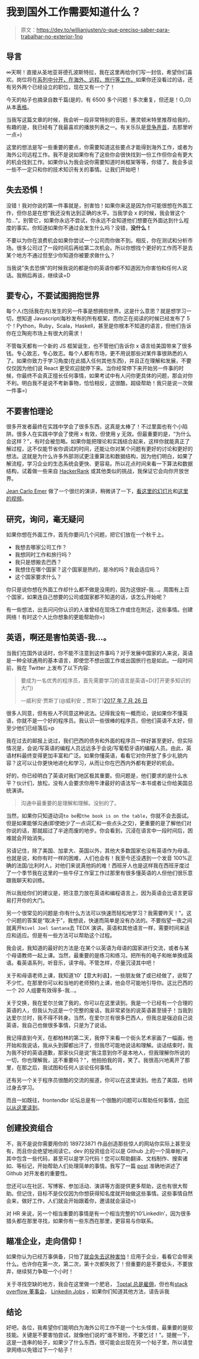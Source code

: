 # 我到国外工作需要知道什么？

> 原文：<https://dev.to/willianjusten/o-que-preciso-saber-para-trabalhar-no-exterior-1no>

## 导言

∞天啊！直接从圣地亚哥德孔波斯特拉，我在这里再给你们写一封信，希望你们喜欢。岗位将在[系列中分开，在海外、远程、旅行等工作。](https://willianjusten.com.br/series/#trabalhar-no-exterior-remoto-viagens-etc)如果你还没看过的话，还有另外两个已经设立的职位，现在又有一个了！

今天的帖子也摘录自数千篇(是的，有 6500 多个问题！多次重复，但还是！O_O)从本[表格](https://willianjusten.typeform.com/to/MtDdfi)。

当我写这篇文章的时候，我会听一段非常特别的音乐，惠灵顿米特里推荐给我的，有趣的是，我已经有了我最喜欢的播放列表之一。有关乐队是[竞争声音](https://open.spotify.com/artist/356c8AN5YWKvz86B4Sb1yf)，去那里听一点=)

这里的想法是写一些重要的要点，你需要知道这些要点才能得到海外工作，或者为海外公司远程工作。我不是说如果你有了这些你会很快找到一份工作但你会有更大的机会找到工作。如果你认为我会说你需要知道时尚框架等等，你错了。我会多谈一些不一定只和你的技术知识有关的事情。让我们开始吧！

## 失去恐惧！

没错！我对你说的第一件事就是，别害怕！如果你来这是因为你可能很想在外面工作，但你总是在想“我还没有达到正确的水平。当我学会 x 的时候，我会冒这个险..."。别管它，如果你永远不尝试，你永远不会知道他们想要在外面达到什么程度的事实。你知道如果你不通过会发生什么吗？没错，**没什么！**

不要以为你在浪费机会如果你尝试一个公司而你做不到。相反，你在测试和分析市场。很多公司过了一段时间后再给第二次机会。所以你想找个更好的工作而不是去某个地方不通过但至少你知道你被要求做什么？

当我说"失去恐惧"的时候我说的都是你的英语你都不知道因为你害怕和任何人说话。我稍后再谈，继续读=D

## 要专心，不要试图拥抱世界

每个人(包括我在内)发生的另一件事是想拥抱世界。这是什么意思？就是想学习一切，想知道 Javascript(每秒发布的所有框架，而你正在阅读的时候已经发布了 5 个！Python，Ruby，Scala，Haskell，甚至是你根本不知道的语言，但他们告诉你在立陶宛市场上有很大的需求！

不管每天都有一个新的 JS 框架诞生，也不管他们告诉你 x 语言给美国带来了很多钱。专心致志，专心致志。每个人都有市场，更不用说那些对某件事很熟悉的人了。如果你致力于学习角度(在此插入任何其他东西)，并且正在理解和发展，不要仅仅因为他们说 React 更受欢迎就停下来。当你经常停下来开始另一件事的时候，你最终不会真正擅长任何事情，如果考试中有人问你更具体的问题，那会对你不利。明白我不是说不考新事物，恰恰相反，这很酷，超级帮助！我只是说一次做一件事=)

## 不要害怕理论

很多开发者最终在实践中学会了很多东西，这真是太棒了！不过里面也有个小陷阱。很多人在实践中学会了使用 x 有效，但使用 y 无效。但最重要的是，“为什么会这样？”，有时会被忽略。如果你能把理论和实践结合起来，这样你就能真正了解过程，这不仅能节省你调试的时间，还能让你对某个问题有更好的讨论和更好的想法。这就是为什么许多外部测试更注重算法和数据结构，因为他们明白，如果了解流程，学习企业的生态系统会更快、更容易。所以花点时间来看一下算法和数据结构，试着做一些来自 [HackerRank](https://www.hackerrank.com/) 或其他类似的挑战，我保证它会向你开放世界。

[Jean Carlo Emer](https://twitter.com/jcemer) 做了一个很烂的演讲，稍微讲了一下，[看这里的幻灯片](https://www.slideshare.net/jeancarloemer/what-i-learned-interviewing-for-frontend-developer-roles)和[这里的视频](https://www.youtube.com/watch?v=nfk3G3VB0OY)。

## 研究，询问，毫无疑问

如果你想在外面工作，首先你要问几个问题，把它们放在一个秋千上。

*   我想去哪家公司工作？
*   我想同时工作和旅行吗？
*   我只是想搬去巴西？
*   我想住在哪个国家？这个国家是热的，是冷的吗？我会适应吗？
*   这个国家要求什么？

你只是说你想在外面工作却什么都不做是没用的，因为这很好-我...。周围有上百个国家，如果连自己想要的公司或国家都不知道的话，该怎么开始呢？

有一些想法，出去问问你认识的人谁曾经在现场工作或住在附近，这些事情。创建网络！有时这个人比你想象的更能帮助你=)

## 英语，啊还是害怕英语-我...。

当我们在国外谈话时，你不能不注意到这件事吗？对于发展中国家的人来说，英语是一种全球通用的基本语言，即使您不想出国工作或出国旅行也是如此。一段时间前，我在 Twitter 上发布了以下内容:

> 要成为一名优秀的程序员，首先需要学习的语言是英语=D(打开更多知识的大门)
> 
> —威利安·贾斯丁(@威利安 _ 贾斯丁)[2017 年 7 月 26 日](https://twitter.com/Willian_justen/status/890236982168866816?ref_src=twsrc%5Etfw)

很多人同意，但有些人不同意这种说法。记得我没有一概而论，说如果你不懂英语，你就不是一个好的程序员。我认识一些很棒的程序员，但他们英语不太好，但至少他们已经落后=p

我在过去的邮报上说过，我们巴西的债务和外面的程序员一样好甚至更好。但实际情况是，会说/写英语的编程人员远远多于会说/写葡萄牙语的编程人员。由此，英语材料最终变得更加丰富和广泛。如果你懂英语，看看它对你开放了多少礼貌内容？这可以让你更快地进化和学习，从而让你在巴西内外都有更好的机会。

好的，你已经明白了英语对我们地区极其重要。但问题是，他们要求的是什么水平？伙计们，放松，没有人会要求你用牛津最好的语法写一本书或者让你给美国总统演讲。

> 沟通中最重要的是理解和理解。没别的了。

当然，如果你只知道动词`to be`和`the book is on the table`，你就不会去面试。但是如果能够沟通(即使她少了一点词汇和一些点头之交)，更重要的是了解他们对你说的话，那就超过了半途而废的地步。你会看到，沉浸在语言中一段时间后，困难就会开始消失。

另请记住，除了美国、加拿大、英国以外，其他大多数国家也没有英语作为母语。也就是说，和你有时一样的困难，人们也会有！我至今还没遇到一个发音 100%正确的法国/比利时人，对他们来说真他妈的难！西班牙人也是这样我在西班牙度过了一个季节我在这里的一些牛仔工作室工作过那里有很多懂英语的人但他们很乐意跟我聊天和训练。

所以我给你们的建议是，把注意力放在英语和编程语言上，因为英语会比语言更容易打开你的大门。

另一个很常见的问题是:你有什么方法可以快速而轻松地学习？我需要昨天！"。这个问题的答案是“取决于”，我想说，快速而简单是没有办法的。不要指望一夜之间就离开`Nível Joel Santana`去 TEDX 演讲。英语和其他语言一样，需要时间来适应和适应。但是有一些方法可以帮助这个过程。

我会说，我知道的最好的方法是:在某个以英语为母语的国家进行交流，或者与某个母语教师一起上课。当然，最重要的是练习和练习。把所有的电子和帐单换成英语。看英语系列，听音乐，读字母。不管怎样，尽量沉浸其中吧！

关于和母语老师上课，我知道‘t0’【意大利语】，一些朋友做了或已经做了，说帮了不少忙。在那里你可以和当地的老师预约上课，他会尽可能地引导你。这比巴西的一个 20 人组要有效得多-我...。

关于交换，我在爱尔兰做了我的，你可以在这里读到。我是一个已经有一个合理的英语的人，但我认为这是一个完整的废话，我非常紧张的说英语甚至镜子！当我到达爱尔兰时，我不得不转身。当然，在爱尔兰有很多巴西人，但我总是强迫自己说英语，我自己也做很多事情，只是为了说话。

我记得直到今天，在都柏林的第二天，我停下来看一个街头艺术家画了一幅画，他开始和我说话，我从头到脚都出汗了，但我尽可能地说话和理解。谈话结束时，我为我不好的英语道歉，那家伙只是说“我注意到你不是本地人，但我理解你所说的一切，你也理解我，这不重要吗？”，他拍拍我的背，笑了。我很高兴地离开了那里，在那之后，我试图和任何人谈论任何事情。

还有另一个关于程序员很酷的交流的报道，你可以在这里读到。他去了美国，也转过身去学习。

而且一如既往，frontendbr 论坛总是有一个很酷的问题可以帮助任何事情，[你可以从这里读到](https://github.com/frontendbr/forum/issues/109)。

## 创建投资组合

不，我不是说你需要用你的 189723871 作品创造那些惊人的网站你实际上甚至没有，而且你会绝望地阅读它。dev 的投资组合可以是 Github 上的一个简单帐户，其中包含一些代码，甚至可以是学习代码！您可以帮助翻译、文档制作、搜索诸如、等标记，开始帮助人们处理简单的事情。我写了一篇 [post](https://willianjusten.com.br/a-importancia-do-github-para-desenvolvedores/) 准确地讲述了 Github 对开发者的重要性。

您还可以在社区、写博客、参加活动、演讲等方面提供更多帮助，这也有很大帮助。但记住，目标不是仅仅因为你想获得知名度就开始做这些事情。这些事情自然会来，做好工作，人们就会开始跟着你，邀请就会滚动=)

对 HR 来说，另一个相当重要的事情是有一个相当完整的‘t0’LinkedIn’，因为很多猎头都在那里寻找，如果你有一些东西在那里，更容易与你联系。

## 瞄准企业，走向信仰！

如果你认为已经万事俱备，只怕了[就会失去这种害怕](#perde-esse-medo)！应用于企业，看看它会带来什么。也许你在第一次，第二次，第十次都失败了！但重要的是不要低头，不要放弃，继续努力争取一个小时！

关于寻找空缺的地方，我会在这里做一个肥皂， [Toptal 总是雇佣](https://www.toptal.com/careers)，但也有[stack overflow 董事会](https://stackoverflow.com/jobs)， [Linkedin Jobs](https://www.linkedin.com/jobs/) ，如果你们知道其他方法，请告诉我

## 结论

好吧，各位，我希望你们能明白为海外公司工作不是一个七头怪兽，最重要的是软技能。关键是不要害怕尝试，就像他们说的"谁不冒险，不要乞讨！"。提醒一下，这是一连串的帖子，如果少了什么东西，很可能会出现在另一个帖子里，所以请登录网络以免错过下一个帖子！